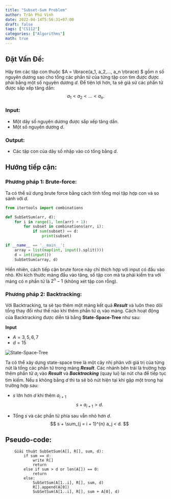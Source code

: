 ```yaml
---
title: "Subset-Sum Problem"
author: Trần Phú Vinh
date: 2022-04-14T5:56:31+07:00
draft: false
tags: ["CS112"]
categories: ["Algorithms"]
math: true
---
```

## Đặt Vấn Đề:

Hãy tìm các tập con thuộc $A = \lbrace{a_1, a_2,..., a_n \rbrace} $ gồm $n$ số nguyên dương sao cho tổng các phần tử của từng tập con tìm được được phải bằng một số nguyên dương $d$. Để tiện lợi hơn, ta sẽ giả sử các phần tử được sắp xếp tăng dần:
            $$ a_1 < a_2 <...< a_n. $$

### Input:
- Một dãy số nguyên dương được sắp xếp tăng dần.
- Một số nguyên dương $d$.

### Output:
- Các tập con của dãy số nhập vào có tổng bằng $d$.

## Hướng tiếp cận:

### Phương pháp 1: Brute-force:
Ta có thể sử dụng brute force bằng cách tính tổng mọi tập hợp con và so sánh với $d$.

```python
from itertools import combinations

def SubSetSum(arr, d):
    for i in range(1, len(arr) + 1):
        for subset in combinations(arr, i):
            if sum(subset) == d:
                print(subset)

if __name__ == '__main__':
    array = list(map(int, input().split()))
    d = int(input())
    SubSetSum(array, d)
```
Hiển nhiên, cách tiếp cận brute force này chỉ thích hợp với input có đầu vào nhỏ. Khi kích thước mảng đầu vào tăng, số tập con mà ta phải kiểm tra với mảng có $n$ phần tử là $2^n - 1$ (không xét tập con rỗng).

### Phương pháp 2: Backtracking:

Với Backtracking, ta sẽ tạo thêm một mảng kết quả ***Result*** và luôn theo dõi tổng thay đổi như thế nào khi thêm phần tử $a_i$ vào mảng. Cách hoạt động của Backtracking được diễn tả bằng **State-Space-Tree** như sau:

**Input**
- $A = 3,5,6,7$
- $d = 15$

![State-Space-Tree](/images/CS112/CompletedSearch-Backtracking/SubSetSum/state-space-tree.png)

Ta có thể xây dựng state-space tree là một cây nhị phân với giá trị của từng nút là tổng các phần tử trong mảng ***Result***. Các nhánh bên trái là trường hợp thêm phần tử $a_i$ vào ***Result*** và ***Backtracking*** (quay lui) lại nút cha để tiếp tục tìm kiếm. Nếu $s$ không bằng $d$ thì ta sẽ bỏ nút hiện tại khi gặp một trong hai trường hợp sau:

- $s$ lớn hơn $d$ khi thêm $a_{i+1}$
            $$ s + a_{i+1} > d. $$

- Tổng $s$ và các phần tử phía sau vẫn nhỏ hơn $d$.
            $$ s +    \sum_{j = i + 1}^{n} a_j < d.  $$

## Pseudo-code:

```
    Giải thuật SubSetSum(A[], R[], sum, d):
        if sum == d:
            write R[]
            return
        else if sum > d or len(A[]) == 0:
            return
        else:
            SubSetSum(A[1..i], R[], sum, d)
            R[].append(A[0])
            SubSetSum(A[1..i], R[], sum + A[0], d)
```